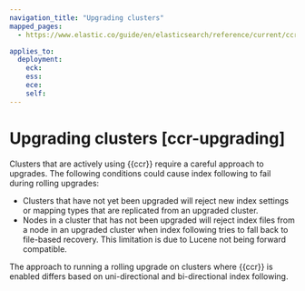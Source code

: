 ```yaml
---
navigation_title: "Upgrading clusters"
mapped_pages:
  - https://www.elastic.co/guide/en/elasticsearch/reference/current/ccr-upgrading.html

applies_to:
  deployment:
    eck: 
    ess: 
    ece: 
    self: 
---
```




# Upgrading clusters [ccr-upgrading]


Clusters that are actively using {{ccr}} require a careful approach to upgrades. The following conditions could cause index following to fail during rolling upgrades:

* Clusters that have not yet been upgraded will reject new index settings or mapping types that are replicated from an upgraded cluster.
* Nodes in a cluster that has not been upgraded will reject index files from a node in an upgraded cluster when index following tries to fall back to file-based recovery. This limitation is due to Lucene not being forward compatible.

The approach to running a rolling upgrade on clusters where {{ccr}} is enabled differs based on uni-directional and bi-directional index following.



